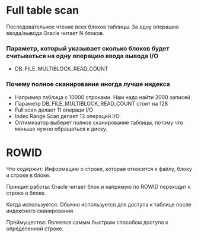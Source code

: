 # Full table scan
Последовательное чтение всех блоков таблицы. За одну операцию ввода/вывода Oracle читает N блоков.

### Параметр, который указывает сколько блоков будет считываться на одну операцию ввода вывода I/O
  - DB_FILE_MULTIBLOCK_READ_COUNT

### Почему полное сканирование иногда лучше индекса
  - Например таблица с 10000 строками. Нам надо найти 2000 записей.
  - Параметр DB_FILE_MULTIBLOCK_READ_COUNT стоит на 128
  - Full scan делает 11 операци I/O
  - Index Range Scan делает 13 операций I/O. 
  - Оптимизатор выберет полное сканирование таблицы, потому что меньше нужно обращаться к диску. 
  


# ROWID
Что содержит: Информацию о строке, которая относится к файлу, блоку и строке в блоке. 

Принцип работы: Oracle читает блок и напрямую по ROWID переходит к строке в блоке. 

Когда используется: Обычно используется для доступа к таблице после индексного сканирования.

Преймущества: Является самым быстрым способом доступа к определенной строке.